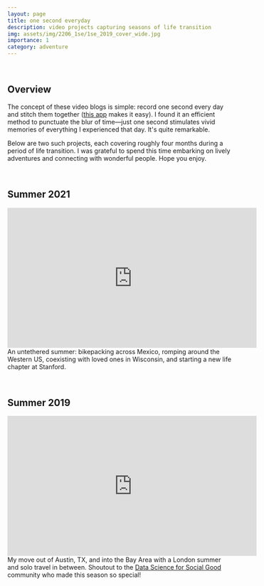 ```yaml
---
layout: page
title: one second everyday
description: video projects capturing seasons of life transition
img: assets/img/2206_1se/1se_2019_cover_wide.jpg
importance: 1
category: adventure
---
```


&nbsp;
## Overview

The concept of these video blogs is simple: record one second every day and stitch them together ([this app](https://1se.co/) makes it easy). I found it an efficient method to punctuate the blur of time&mdash;just one second stimulates vivid memories of everything I experienced that day. It's quite remarkable.

Below are two such projects, each covering roughly four months during a period of life transition. I was grateful to spend this time embarking on lively adventures and connecting with wonderful people. Hope you enjoy.

&nbsp;
## Summer 2021 
<div class="row justify-content-sm-center">
	<div class="iframe-container">
		<iframe width="560" height="315" src="https://www.youtube.com/embed/kwQg-zc13rM" title="YouTube video player" frameborder="0" allow="accelerometer; autoplay; clipboard-write; encrypted-media; gyroscope; picture-in-picture" allowfullscreen></iframe>
	</div>
</div>

<div class="caption">
    An untethered summer: bikepacking across Mexico, romping around the Western US, coexisting with loved ones in Wisconsin, and starting a new life chapter at Stanford.
</div>


&nbsp;
## Summer 2019 
<div class="row justify-content-sm-center">
	<div class="iframe-container">
		<iframe width="560" height="315" src="https://www.youtube.com/embed/RUKrB8ZKwNQ" title="YouTube video player" frameborder="0" allow="accelerometer; autoplay; clipboard-write; encrypted-media; gyroscope; picture-in-picture" allowfullscreen></iframe>
	</div>
</div>

<div class="caption">
	My move out of Austin, TX, and into the Bay Area with a London summer and solo travel in between. Shoutout to the <a href="https://www.datascienceforsocialgood.org/">Data Science for Social Good</a> community who made this season so special!
</div>
